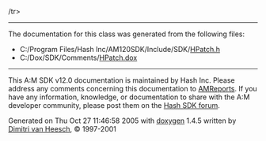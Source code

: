 /tr>
</tbody>
</table>

------------------------------------------------------------------------

The documentation for this class was generated from the following files:

- C:/Program Files/Hash Inc/AM120SDK/Include/SDK/<a href="HPatch_8h-source.md" class="el">HPatch.h</a>
- C:/Dox/SDK/Comments/<a href="HPatch_8dox.md" class="el">HPatch.dox</a>

------------------------------------------------------------------------

<span class="small">This A:M SDK v12.0 documentation is maintained by Hash Inc. Please address any comments concerning this documentation to [AMReports](http://www.hash.com/reports). If you have any information, knowledge, or documentation to share with the A:M developer community, please post them on the [Hash SDK forum](http://www.hash.com/forums/index.php?showforum=11).</span>

Generated on Thu Oct 27 11:46:58 2005 with [<span class="image placeholder" original-image-src="doxygen.png" original-image-title="" height="45" width="100" align="middle" border="0">doxygen</span>](http://www.doxygen.org/index.html) 1.4.5 written by [Dimitri van Heesch](mailto:dimitri@stack.nl), © 1997-2001
